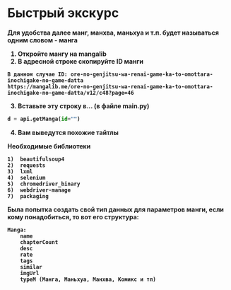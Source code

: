 # Быстрый экскурс

<b> Для удобства далее манг, манхва, маньхуа и т.п. будет называться одним словом - манга

1. Откройте мангу на mangalib
2. В адресной строке скопируйте ID манги
```
В данном случае ID: ore-no-genjitsu-wa-renai-game-ka-to-omottara-inochigake-no-game-datta
https://mangalib.me/ore-no-genjitsu-wa-renai-game-ka-to-omottara-inochigake-no-game-datta/v12/c48?page=46
```
3. Вставьте эту строку в... (в файле main.py)
```python 
d = api.getManga(id="")
```
4. Вам выведутся похожие тайтлы

Необходимые библиотеки
```
1)  beautifulsoup4
2)  requests
3)  lxml
4)  selenium
5)  chromedriver_binary
6)  webdriver-manage
7)  packaging
```

Была попытка создать свой тип данных для параметров манги, если кому понадобиться, то вот его структура:
```
Manga:
    name
    chapterCount
    desc
    rate
    tags
    similar
    imgUrl
    typeM (Манга, Маньхуа, Манхва, Комикс и тп)
```
